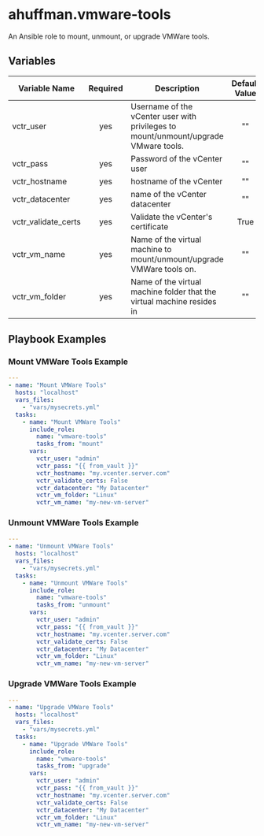 # ahuffman.vmware-tools
An Ansible role to mount, unmount, or upgrade VMWare tools.

## Variables
| Variable Name | Required | Description | Default Value | Type |
| --- | :---: | --- | :---: | :---: |
| vctr_user | yes | Username of the vCenter user with privileges to mount/unmount/upgrade VMware tools.| "" | string |
| vctr_pass | yes | Password of the vCenter user | "" | string |
| vctr_hostname | yes | hostname of the vCenter | "" | string |
| vctr_datacenter | yes | name of the vCenter datacenter | "" | string |
| vctr_validate_certs | yes | Validate the vCenter's certificate | True | boolean |
| vctr_vm_name | yes | Name of the virtual machine to mount/unmount/upgrade VMWare tools on. | "" | string |
| vctr_vm_folder | yes | Name of the virtual machine folder that the virtual machine resides in | "" | string |

## Playbook Examples
### Mount VMWare Tools Example
```yaml
---
- name: "Mount VMWare Tools"
  hosts: "localhost"
  vars_files:
    - "vars/mysecrets.yml"
  tasks:
    - name: "Mount VMWare Tools"
      include_role:
        name: "vmware-tools"
        tasks_from: "mount"
      vars:
        vctr_user: "admin"
        vctr_pass: "{{ from_vault }}"
        vctr_hostname: "my.vcenter.server.com"
        vctr_validate_certs: False
        vctr_datacenter: "My Datacenter"
        vctr_vm_folder: "Linux"
        vctr_vm_name: "my-new-vm-server"
```
### Unmount VMWare Tools Example
```yaml
---
- name: "Unmount VMWare Tools"
  hosts: "localhost"
  vars_files:
    - "vars/mysecrets.yml"
  tasks:
    - name: "Unmount VMWare Tools"
      include_role:
        name: "vmware-tools"
        tasks_from: "unmount"
      vars:
        vctr_user: "admin"
        vctr_pass: "{{ from_vault }}"
        vctr_hostname: "my.vcenter.server.com"
        vctr_validate_certs: False
        vctr_datacenter: "My Datacenter"
        vctr_vm_folder: "Linux"
        vctr_vm_name: "my-new-vm-server"
```
### Upgrade VMWare Tools Example
```yaml
---
- name: "Upgrade VMWare Tools"
  hosts: "localhost"
  vars_files:
    - "vars/mysecrets.yml"
  tasks:
    - name: "Upgrade VMWare Tools"
      include_role:
        name: "vmware-tools"
        tasks_from: "upgrade"
      vars:
        vctr_user: "admin"
        vctr_pass: "{{ from_vault }}"
        vctr_hostname: "my.vcenter.server.com"
        vctr_validate_certs: False
        vctr_datacenter: "My Datacenter"
        vctr_vm_folder: "Linux"
        vctr_vm_name: "my-new-vm-server"
```
